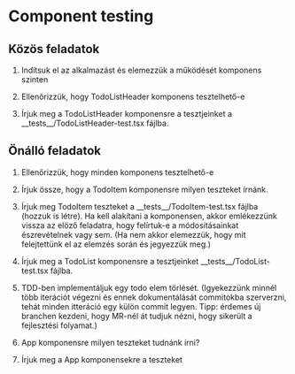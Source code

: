 # Component testing

## Közös feladatok

1. Indítsuk el az alkalmazást és elemezzük a működését komponens szinten

1. Ellenőrizzük, hogy TodoListHeader komponens tesztelhető-e

1. Írjuk meg a TodoListHeader komponensre a tesztjeinket a \_\_tests\_\_/TodoListHeader-test.tsx fájlba.

## Önálló feladatok

1. Ellenőrizzük, hogy minden komponens tesztelhető-e

1. Írjuk össze, hogy a TodoItem komponensre milyen teszteket írnánk.

1. Írjuk meg TodoItem teszteket a \_\_tests\_\_/TodoItem-test.tsx fájlba (hozzuk is létre). Ha kell alakítani a komponensen, akkor emlékezzünk vissza az elöző feladatra, hogy felírtuk-e a módosításainkat észrevételnek vagy sem. (Ha nem akkor elemezzük, hogy mit felejtettünk el az elemzés során és jegyezzük meg.)

1. Írjuk meg a TodoList komponensre a tesztjeinket \_\_tests\_\_/TodoList-test.tsx fájlba.

1. TDD-ben implementáljuk egy todo elem törlését. (Igyekezzünk minnél több iterációt végezni és ennek dokumentálását commitokba szerverzni, tehát minden itteráció egy külön commit legyen. Tipp: érdemes új branchen kezdeni, hogy MR-nél át tudjuk nézni, hogy sikerült a fejlesztési folyamat.)

1. App komponensre milyen teszteket tudnánk írni?

1. Írjuk meg a App komponensekre a teszteket
